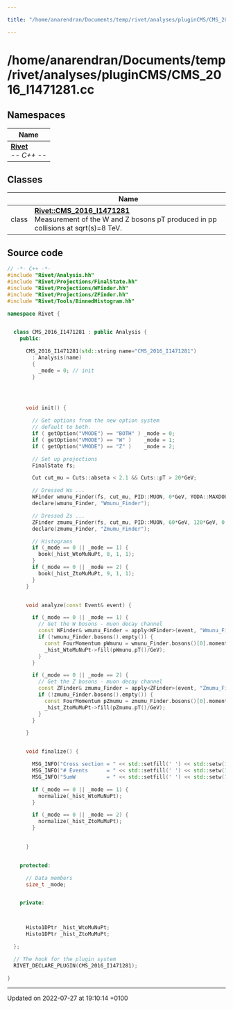 ```yaml
---

title: "/home/anarendran/Documents/temp/rivet/analyses/pluginCMS/CMS_2016_I1471281.cc"

---
```


# /home/anarendran/Documents/temp/rivet/analyses/pluginCMS/CMS_2016_I1471281.cc



## Namespaces

| Name           |
| -------------- |
| **[Rivet](http://example.org/namespaces/namespacerivet/)** <br>-*- C++ -*-  |

## Classes

|                | Name           |
| -------------- | -------------- |
| class | **[Rivet::CMS_2016_I1471281](http://example.org/classes/classrivet_1_1cms__2016__i1471281/)** <br>Measurement of the W and Z bosons pT produced in pp collisions at sqrt(s)=8 TeV.  |




## Source code

```cpp
// -*- C++ -*-
#include "Rivet/Analysis.hh"
#include "Rivet/Projections/FinalState.hh"
#include "Rivet/Projections/WFinder.hh"
#include "Rivet/Projections/ZFinder.hh"
#include "Rivet/Tools/BinnedHistogram.hh"

namespace Rivet {


  class CMS_2016_I1471281 : public Analysis {
    public:

      CMS_2016_I1471281(std::string name="CMS_2016_I1471281")
        : Analysis(name)
        {
          _mode = 0; // init 
        }




      void init() {
        
        // Get options from the new option system
        // default to both.
        if ( getOption("VMODE") == "BOTH" ) _mode = 0;
        if ( getOption("VMODE") == "W" )    _mode = 1;
        if ( getOption("VMODE") == "Z" )    _mode = 2;

        // Set up projections
        FinalState fs;

        Cut cut_mu = Cuts::abseta < 2.1 && Cuts::pT > 20*GeV;

        // Dressed Ws ...
        WFinder wmunu_Finder(fs, cut_mu, PID::MUON, 0*GeV, YODA::MAXDOUBLE, 0*GeV, 0, WFinder::ChargedLeptons::PROMPT, WFinder::ClusterPhotons::NODECAY, WFinder::AddPhotons::NO, WFinder::MassWindow::MT);
        declare(wmunu_Finder, "Wmunu_Finder");

        // Dressed Zs ... 
        ZFinder zmumu_Finder(fs, cut_mu, PID::MUON, 60*GeV, 120*GeV, 0, ZFinder::ChargedLeptons::PROMPT, ZFinder::ClusterPhotons::NODECAY, ZFinder::AddPhotons::NO);
        declare(zmumu_Finder, "Zmumu_Finder");

        // Histograms
        if (_mode == 0 || _mode == 1) {
          book(_hist_WtoMuNuPt, 8, 1, 1);
        }
        if (_mode == 0 || _mode == 2) {
          book(_hist_ZtoMuMuPt, 9, 1, 1);
        }
      }


      void analyze(const Event& event) {

        if (_mode == 0 || _mode == 1) {
          // Get the W bosons - muon decay channel
          const WFinder& wmunu_Finder = apply<WFinder>(event, "Wmunu_Finder");
          if (!wmunu_Finder.bosons().empty()) {
            const FourMomentum pWmunu = wmunu_Finder.bosons()[0].momentum();
            _hist_WtoMuNuPt->fill(pWmunu.pT()/GeV);
          }
        }

        if (_mode == 0 || _mode == 2) {
          // Get the Z bosons - muon decay channel
          const ZFinder& zmumu_Finder = apply<ZFinder>(event, "Zmumu_Finder");
          if (!zmumu_Finder.bosons().empty()) {
            const FourMomentum pZmumu = zmumu_Finder.bosons()[0].momentum();
            _hist_ZtoMuMuPt->fill(pZmumu.pT()/GeV);
          }
        }

      }


      void finalize() {

        MSG_INFO("Cross section = " << std::setfill(' ') << std::setw(14) << std::fixed << std::setprecision(3) << crossSection() << " pb");
        MSG_INFO("# Events      = " << std::setfill(' ') << std::setw(14) << std::fixed << std::setprecision(3) << numEvents() );
        MSG_INFO("SumW          = " << std::setfill(' ') << std::setw(14) << std::fixed << std::setprecision(3) << sumOfWeights());

        if (_mode == 0 || _mode == 1) {
          normalize(_hist_WtoMuNuPt);
        }

        if (_mode == 0 || _mode == 2) {
          normalize(_hist_ZtoMuMuPt);
        }
              

      }


    protected:

      // Data members
      size_t _mode;


    private:



      Histo1DPtr _hist_WtoMuNuPt;
      Histo1DPtr _hist_ZtoMuMuPt;

  };

  // The hook for the plugin system
  RIVET_DECLARE_PLUGIN(CMS_2016_I1471281);

}
```


-------------------------------

Updated on 2022-07-27 at 19:10:14 +0100
